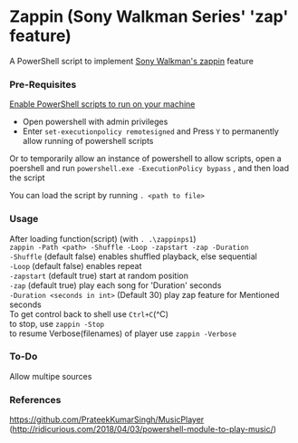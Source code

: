 # Zappin (Sony Walkman Series' 'zap' feature)

A PowerShell script to implement [Sony Walkman's zappin](http://docs.esupport.sony.com/portable/NWZW262_W263_manual/eng/contents/03/01/06/06.html) feature

### Pre-Requisites
[Enable PowerShell scripts to run on your machine](https://docs.microsoft.com/en-us/powershell/module/microsoft.powershell.security/set-executionpolicy?view=powershell-6)
- Open powershell with admin privileges
- Enter `set-executionpolicy remotesigned` and Press `Y` to permanently allow running of powershell scripts

Or to temporarily allow an instance of powershell to allow scripts, open a poershell and run `powershell.exe -ExecutionPolicy bypass` , and then load the script

You can load the script by running `. <path to file>`

### Usage
After loading function(script) (with `. .\zappinps1`)\
`zappin -Path <path> -Shuffle -Loop -zapstart -zap -Duration`\
`-Shuffle` (default false) enables shuffled playback, else sequential\
`-Loop` (default false) enables repeat\
`-zapstart` (default true) start at random position\
`-zap` (default true) play each song for 'Duration' seconds\
`-Duration <seconds in int>` (Default 30) play zap feature for Mentioned seconds\
To get control back to shell use `Ctrl+C`(^C)\
to stop, use `zappin -Stop`\
to resume Verbose(filenames) of player use `zappin -Verbose`

### To-Do
Allow multipe sources

### References
https://github.com/PrateekKumarSingh/MusicPlayer (http://ridicurious.com/2018/04/03/powershell-module-to-play-music/)
